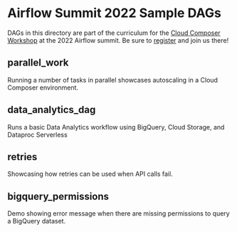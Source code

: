 # Airflow Summit 2022 Sample DAGs

DAGs in this directory are part of the curriculum for the
[Cloud Composer Workshop](https://airflowsummit.org/sessions/2022/cloud-composer-workshop/)
at the 2022 Airflow summit. Be sure to
[register](https://ti.to/airflowsummit/2022-workshops) and join us there!  

## parallel_work

Running a number of tasks in parallel showcases autoscaling in a Cloud Composer environment.

## data_analytics_dag

Runs a basic Data Analytics workflow using BigQuery, Cloud Storage, and Dataproc Serverless

## retries

Showcasing how retries can be used when API calls fail.

## bigquery_permissions

Demo showing error message when there are missing permissions to query a BigQuery dataset.
